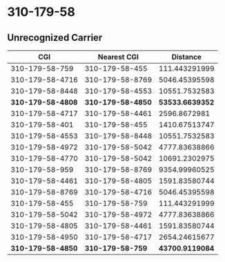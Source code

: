 # 310-179-58
## Unrecognized Carrier


| CGI | Nearest CGI | Distance |
|-----|-------------|----------|
| 310-179-58-759 | 310-179-58-455 | 111.443291999 |
| 310-179-58-4716 | 310-179-58-8769 | 5046.45395598 |
| 310-179-58-8448 | 310-179-58-4553 | 10551.7532583 |
| **310-179-58-4808** | **310-179-58-4850** | **53533.6639352** |
| 310-179-58-4717 | 310-179-58-4461 | 2596.8672981 |
| 310-179-58-401 | 310-179-58-455 | 1410.67513747 |
| 310-179-58-4553 | 310-179-58-8448 | 10551.7532583 |
| 310-179-58-4972 | 310-179-58-5042 | 4777.83638866 |
| 310-179-58-4770 | 310-179-58-5042 | 10691.2302975 |
| 310-179-58-959 | 310-179-58-8769 | 9354.99960525 |
| 310-179-58-4461 | 310-179-58-4805 | 1591.83580744 |
| 310-179-58-8769 | 310-179-58-4716 | 5046.45395598 |
| 310-179-58-455 | 310-179-58-759 | 111.443291999 |
| 310-179-58-5042 | 310-179-58-4972 | 4777.83638866 |
| 310-179-58-4805 | 310-179-58-4461 | 1591.83580744 |
| 310-179-58-4950 | 310-179-58-4717 | 2654.24615677 |
| **310-179-58-4850** | **310-179-58-759** | **43700.9119084** |
